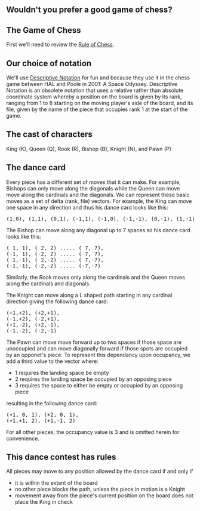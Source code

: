 Wouldn't you prefer a good game of chess?
---

## The Game of Chess
First we'll need to review the [Rule of Chess](http://en.wikipedia.org/wiki/Rules_of_chess).

## Our choice of notation
We'll use [Descriptive Notation](http://en.wikipedia.org/wiki/Descriptive_chess_notation)
for fun and because they use it in the chess game between HAL and Poole in 2001: A Space Odyssey. 
Descriptive Notation is an obsolete notation that uses a relative rather than absolute coordinate system 
whereby a position on the board is given by its rank, ranging from 1 to 8 starting on the moving player's 
side of the board, and its file, given by the name of the piece that occupies rank 1 at the start of the game.

## The cast of characters
King (K), Queen (Q), Rook (R), Bishop (B), Knight (N), and Pawn (P)

## The dance card
Every piece has a different set of moves that it can make. For example, Bishops can only move along the diagonals while the Queen can move move along the cardinals and the diagonals. We can represent these basic moves as a set of delta (rank, file) vectors. For example, the King can move one space in any direction and thus his dance card looks like this:
<pre>
(1,0), (1,1), (0,1), (-1,1), (-1,0), (-1,-1), (0,-1), (1,-1)
</pre>

The Bishop can move along any diagonal up to 7 spaces so his dance card looks like this:
<pre>
( 1, 1), ( 2, 2) ..... ( 7, 7),
(-1, 1), (-2, 2) ..... (-7, 7),
( 1,-1), ( 2,-2) ..... ( 7,-7),
(-1,-1), (-2,-2) ..... (-7,-7) 
</pre>
Similarly, the Rook moves only along the cardinals and the Queen moves along the cardinals and diagonals. 

The Knight can move along a L shaped path starting in any cardinal direction giving the following dance card:
<pre>
(+1,+2), (+2,+1),
(-1,+2), (-2,+1),
(+1,-2), (+2,-1),
(-1,-2), (-2,-1)
</pre>

The Pawn can move move forward up to two spaces if those space are unoccupied and can move diagonally
forward if those spots are occupied by an opponet's piece. To represent this dependancy upon occupancy,
we add a third value to the vector where:
* 1 requires the landing space be empty
* 2 requires the landing space be occupied by an opposing piece
* 3 requires the space to either be empty or occupied by an opposing piece

resulting in the following dance card:
<pre>
(+1, 0, 1), (+2, 0, 1),
(+1,+1, 2), (+1,-1, 2)
</pre>

For all other pieces, the occupancy value is 3 and is omitted herein for convenience.

## This dance contest has rules

All pieces may move to any position allowed by the dance card if and only if
* it is within the extent of the board
* no other piece blocks the path, unless the piece in motion is a Knight
* movement away from the piece's current position on the board does not place the King in check






